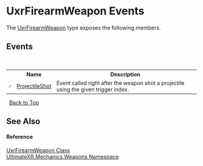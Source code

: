 # UxrFirearmWeapon Events
 

The <a href="T_UltimateXR_Mechanics_Weapons_UxrFirearmWeapon">UxrFirearmWeapon</a> type exposes the following members.


## Events
&nbsp;<table><tr><th></th><th>Name</th><th>Description</th></tr><tr><td>![Public event](media/pubevent.gif "Public event")</td><td><a href="E_UltimateXR_Mechanics_Weapons_UxrFirearmWeapon_ProjectileShot">ProjectileShot</a></td><td>
Event called right after the weapon shot a projectile using the given trigger index.</td></tr></table>&nbsp;
<a href="#uxrfirearmweapon-events">Back to Top</a>

## See Also


#### Reference
<a href="T_UltimateXR_Mechanics_Weapons_UxrFirearmWeapon">UxrFirearmWeapon Class</a><br /><a href="N_UltimateXR_Mechanics_Weapons">UltimateXR.Mechanics.Weapons Namespace</a><br />